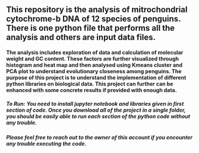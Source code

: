 ## This repository is the analysis of mitrochondrial cytochrome-b DNA of 12 species of penguins. There is one python file that performs all the analysis and others are input data files.
#### The analysis includes exploration of data and calculation of molecular weight and GC content. These factors are further visualized through histogram and heat map and then analysed using Kmeans cluster and PCA plot to understand evolutionary closeness among penguins. The purpose of this project is to understand the implementation of different python libraries on biological data. This project can further can be enhanced with some concrete results if provided with enough data.
##### To Run: You need to install jupyter notebook and libraries given in first section of code. Once you download all of the project in a single folder, you should be easily able to run each section of the python code without any trouble.
##### Please feel free to reach out to the owner of this account if you encounter any trouble executing the code.
